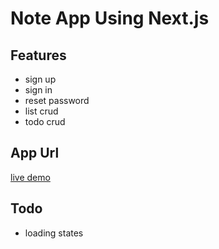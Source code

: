 # Note App Using Next.js

## Features
- sign up
- sign in
- reset password
- list crud
- todo crud

## App Url
[live demo](https://note-app-one-chi.vercel.app)

## Todo
- loading states